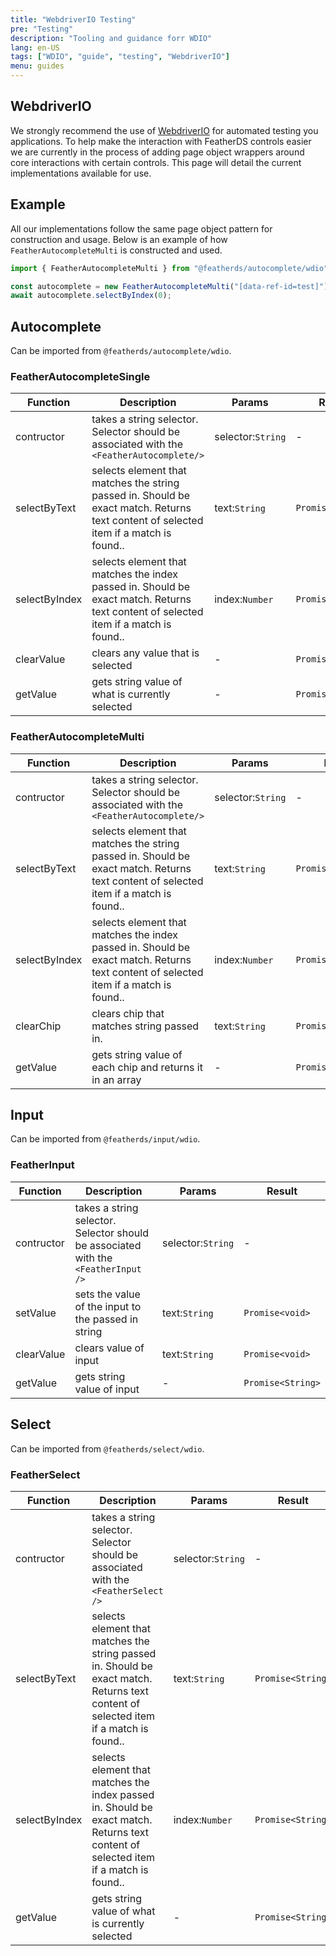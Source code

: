 ```yaml
---
title: "WebdriverIO Testing"
pre: "Testing"
description: "Tooling and guidance forr WDIO"
lang: en-US
tags: ["WDIO", "guide", "testing", "WebdriverIO"]
menu: guides
---
```


## WebdriverIO

We strongly recommend the use of [WebdriverIO](https://webdriver.io/) for automated testing you applications. To help make the interaction with FeatherDS controls easier we are currently in the process of adding page object wrappers around core interactions with certain controls. This page will detail the current implementations available for use.

## Example

All our implementations follow the same page object pattern for construction and usage. Below is an example of how `FeatherAutocompleteMulti` is constructed and used.

```js
import { FeatherAutocompleteMulti } from "@featherds/autocomplete/wdio";

const autocomplete = new FeatherAutocompleteMulti("[data-ref-id=test]");
await autocomplete.selectByIndex(0);
```

## Autocomplete

Can be imported from `@featherds/autocomplete/wdio`.

### FeatherAutocompleteSingle

| Function      | Description                                                                                                                           | Params            | Result            |
| ------------- | ------------------------------------------------------------------------------------------------------------------------------------- | ----------------- | ----------------- |
| contructor    | takes a string selector. Selector should be associated with the `<FeatherAutocomplete/>`                                              | selector:`String` | -                 |
| selectByText  | selects element that matches the string passed in. Should be exact match. Returns text content of selected item if a match is found.. | text:`String`     | `Promise<String>` |
| selectByIndex | selects element that matches the index passed in. Should be exact match. Returns text content of selected item if a match is found..  | index:`Number`    | `Promise<String>` |
| clearValue    | clears any value that is selected                                                                                                     | -                 | `Promise<void>`   |
| getValue      | gets string value of what is currently selected                                                                                       | -                 | `Promise<String>` |

### FeatherAutocompleteMulti

| Function      | Description                                                                                                                           | Params            | Result              |
| ------------- | ------------------------------------------------------------------------------------------------------------------------------------- | ----------------- | ------------------- |
| contructor    | takes a string selector. Selector should be associated with the `<FeatherAutocomplete/>`                                              | selector:`String` | -                   |
| selectByText  | selects element that matches the string passed in. Should be exact match. Returns text content of selected item if a match is found.. | text:`String`     | `Promise<String>`   |
| selectByIndex | selects element that matches the index passed in. Should be exact match. Returns text content of selected item if a match is found..  | index:`Number`    | `Promise<String>`   |
| clearChip     | clears chip that matches string passed in.                                                                                            | text:`String`     | `Promise<void>`     |
| getValue      | gets string value of each chip and returns it in an array                                                                             | -                 | `Promise<String[]>` |

## Input

Can be imported from `@featherds/input/wdio`.

### FeatherInput

| Function   | Description                                                                        | Params            | Result            |
| ---------- | ---------------------------------------------------------------------------------- | ----------------- | ----------------- |
| contructor | takes a string selector. Selector should be associated with the `<FeatherInput />` | selector:`String` | -                 |
| setValue   | sets the value of the input to the passed in string                                | text:`String`     | `Promise<void>`   |
| clearValue | clears value of input                                                              | text:`String`     | `Promise<void>`   |
| getValue   | gets string value of input                                                         | -                 | `Promise<String>` |

## Select

Can be imported from `@featherds/select/wdio`.

### FeatherSelect

| Function      | Description                                                                                                                           | Params            | Result            |
| ------------- | ------------------------------------------------------------------------------------------------------------------------------------- | ----------------- | ----------------- |
| contructor    | takes a string selector. Selector should be associated with the `<FeatherSelect />`                                                   | selector:`String` | -                 |
| selectByText  | selects element that matches the string passed in. Should be exact match. Returns text content of selected item if a match is found.. | text:`String`     | `Promise<String>` |
| selectByIndex | selects element that matches the index passed in. Should be exact match. Returns text content of selected item if a match is found..  | index:`Number`    | `Promise<String>` |
| getValue      | gets string value of what is currently selected                                                                                       | -                 | `Promise<String>` |
